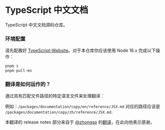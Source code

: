 # TypeScript 中文文档

TypeScript 中文文档源码仓库。

### 环境配置

请先配置好 [TypeScript-Website](https://github.com/ts-zh-docs/TypeScript-Website)。对于本仓库你应该使用 Node 18.x 完成以下操作：

```sh
pnpm i
pnpm pull-en
```

### 翻译是如何运作的？ 

通过具有匹配文件路径的特定语言文件来处理翻译：

例如：`/packages/documentation/copy/en/reference/JSX.md` 对应的路径应该是 `/packages/documentation/copy/zh/reference/JSX.md`.

本翻译的 release notes 部分来自于 [@zhongsp](https://github.com/zhongsp) 的[翻译](https://github.com/zhongsp/TypeScript)，在此向他表示感谢。
